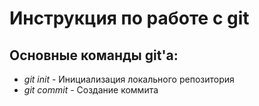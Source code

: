 # Инструкция по работе с git  
## Основные команды git'a:  
- *git init* - Инициализация локального репозитория
- *git commit* - Создание коммита
